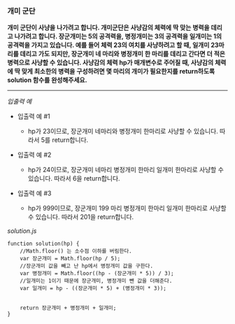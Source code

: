 ### 개미 군단

**개미 군단이 사냥을 나가려고 합니다. 개미군단은 사냥감의 체력에 딱 맞는 병력을 데리고 나가려고 합니다. 장군개미는 5의 공격력을, 병정개미는 3의 공격력을 일개미는 1의 공격력을 가지고 있습니다. 예를 들어 체력 23의 여치를 사냥하려고 할 때, 일개미 23마리를 데리고 가도 되지만, 장군개미 네 마리와 병정개미 한 마리를 데리고 간다면 더 적은 병력으로 사냥할 수 있습니다. 사냥감의 체력 hp가 매개변수로 주어질 때, 사냥감의 체력에 딱 맞게 최소한의 병력을 구성하려면 몇 마리의 개미가 필요한지를 return하도록 solution 함수를 완성해주세요.**

---

_입출력 예_

- 입출력 예 #1

  - hp가 23이므로, 장군개미 네마리와 병정개미 한마리로 사냥할 수 있습니다. 따라서 5를 return합니다.

- 입출력 예 #2

  - hp가 24이므로, 장군개미 네마리 병정개미 한마리 일개미 한마리로 사냥할 수 있습니다. 따라서 6을 return합니다.

- 입출력 예 #3

  - hp가 999이므로, 장군개미 199 마리 병정개미 한마리 일개미 한마리로 사냥할 수 있습니다. 따라서 201을 return합니다.

_solution.js_

```
function solution(hp) {
    //Math.floor() 는 소수점 이하를 버림한다.
    var 장군개미 = Math.floor(hp / 5);
    //장군개미 값을 빼고 난 hp에서 병정개미 값을 구한다.
    var 병정개미 = Math.floor((hp - (장군개미 * 5)) / 3);
    //일개미는 1이기 때문에 장군개미, 병정개미 뺀 값을 더해준다.
    var 일개미 = hp - ((장군개미 * 5) + (병정개미 * 3));


    return 장군개미 + 병정개미 + 일개미;
}
```
